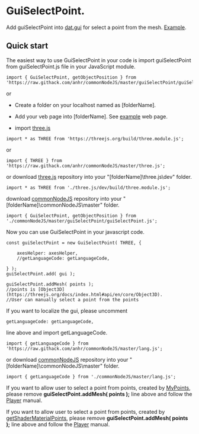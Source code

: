 # GuiSelectPoint.

Add guiSelectPoint into [dat.gui](https://github.com/anhr/dat.gui) for select a point from the mesh.
[Example](../../AxesHelper/Examples/index.html).

## Quick start

The easiest way to use GuiSelectPoint in your code is import guiSelectPoint from guiSelectPoint.js file in your JavaScript module.
```
import { GuiSelectPoint, getObjectPosition } from 'https://raw.githack.com/anhr/commonNodeJS/master/guiSelectPoint/guiSelectPoint.js';
```
or 
* Create a folder on your localhost named as [folderName].
* Add your veb page into [folderName]. See [example](../../AxesHelper/Examples/index.html) web page.

* import [three.js](https://github.com/anhr/three.js)
```
import * as THREE from 'https://threejs.org/build/three.module.js';
```
or
```
import { THREE } from 'https://raw.githack.com/anhr/commonNodeJS/master/three.js';
```
or download [three.js](https://github.com/anhr/three.js) repository into your "[folderName]\three.js\dev" folder.
```
import * as THREE from './three.js/dev/build/three.module.js';
```
download [commonNodeJS](https://github.com/anhr/commonNodeJS) repository into your "[folderName]\commonNodeJS\master" folder.
```
import { GuiSelectPoint, getObjectPosition } from './commonNodeJS/master/guiSelectPoint/guiSelectPoint.js';
```

Now you can use GuiSelectPoint in your javascript code.

```
const guiSelectPoint = new GuiSelectPoint( THREE, {

	axesHelper: axesHelper,
	//getLanguageCode: getLanguageCode,

} );
guiSelectPoint.add( gui );

guiSelectPoint.addMesh( points );
//points is [Object3D](https://threejs.org/docs/index.html#api/en/core/Object3D).
//User can manually select a point from the points
```
If you want to localize the gui, please uncomment
```
getLanguageCode: getLanguageCode,
```
line above and import getLanguageCode.
```
import { getLanguageCode } from 'https://raw.githack.com/anhr/commonNodeJS/master/lang.js';
```
or download [commonNodeJS](https://github.com/anhr/commonNodeJS) repository into your "[folderName]\commonNodeJS\master" folder.
```
import { getLanguageCode } from './commonNodeJS/master/lang.js';
```
If you want to allow user to select a point from points, created by [MyPoints](../../myPoints/jsdoc/index.html),
please remove <b>guiSelectPoint.addMesh( points );</b> line above and follow the [Player](../../player/jsdoc/index.html#selectMyPoints) manual.

If you want to allow user to select a point from points, created by [getShaderMaterialPoints](../../getShaderMaterialPoints/jsdoc/index.html),
please remove <b>guiSelectPoint.addMesh( points );</b> line above and follow the [Player](../../player/jsdoc/index.html#getShaderMaterialPoints) manual.
